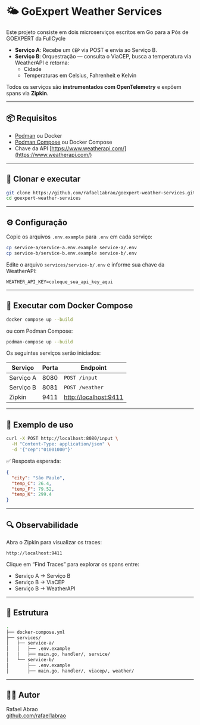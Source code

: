 # 🌤️ GoExpert Weather Services

Este projeto consiste em dois microserviços escritos em Go para a Pós de GOEXPERT da FullCycle

- **Serviço A**: Recebe um `CEP` via POST e envia ao Serviço B.
- **Serviço B**: Orquestração — consulta o ViaCEP, busca a temperatura via WeatherAPI e retorna:
  - Cidade
  - Temperaturas em Celsius, Fahrenheit e Kelvin

Todos os serviços são **instrumentados com OpenTelemetry** e expõem spans via **Zipkin**.

---

## 📦 Requisitos

- [Podman](https://podman.io/) ou Docker
- [Podman Compose](https://github.com/containers/podman-compose) ou Docker Compose
- Chave da API [https://www.weatherapi.com/](https://www.weatherapi.com/)

---

## 🚀 Clonar e executar

```bash
git clone https://github.com/rafael1abrao/goexpert-weather-services.git
cd goexpert-weather-services
```

---

## ⚙️ Configuração

Copie os arquivos `.env.example` para `.env` em cada serviço:

```bash
cp service-a/service-a.env.example service-a/.env
cp service-b/service-b.env.example service-b/.env
```

Edite o arquivo `services/service-b/.env` e informe sua chave da WeatherAPI:

```env
WEATHER_API_KEY=coloque_sua_api_key_aqui
```

---

## 🐳 Executar com Docker Compose

```bash
docker compose up --build
```

ou com Podman Compose:

```bash
podman-compose up --build
```

Os seguintes serviços serão iniciados:

| Serviço     | Porta | Endpoint                        |
|-------------|-------|----------------------------------|
| Serviço A   | 8080  | `POST /input`                   |
| Serviço B   | 8081  | `POST /weather`                 |
| Zipkin      | 9411  | [http://localhost:9411](http://localhost:9411) |

---

## 📮 Exemplo de uso

```bash
curl -X POST http://localhost:8080/input \
  -H "Content-Type: application/json" \
  -d '{"cep":"01001000"}'
```

✅ Resposta esperada:

```json
{
  "city": "São Paulo",
  "temp_C": 26.4,
  "temp_F": 79.52,
  "temp_K": 299.4
}
```

---

## 🔍 Observabilidade

Abra o Zipkin para visualizar os traces:

```
http://localhost:9411
```

Clique em “Find Traces” para explorar os spans entre:

- Serviço A → Serviço B
- Serviço B → ViaCEP
- Serviço B → WeatherAPI

---

## 📂 Estrutura

```bash
.
├── docker-compose.yml
├── services/
│   ├── service-a/
│   │   ├── .env.example
│   │   ├── main.go, handler/, service/
│   └── service-b/
│       ├── .env.example
│       ├── main.go, handler/, viacep/, weather/
```

---

## 👨‍💻 Autor

Rafael Abrao  
[github.com/rafael1abrao](https://github.com/rafael1abrao)